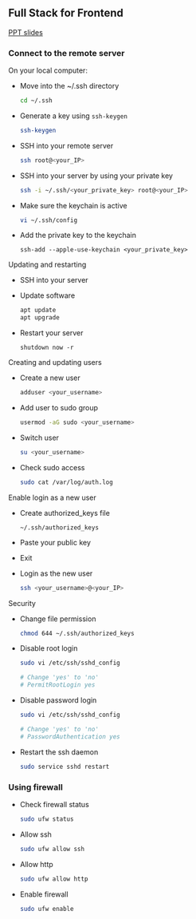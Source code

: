 ## Full Stack for Frontend

[PPT slides](https://static.frontendmasters.com/assets/courses/2023-04-18-fullstack-v3/fullstack-v3-slides.pdf)

### Connect to the remote server

On your local computer: 

- Move into the ~/.ssh directory

  ```sh
  cd ~/.ssh
  ```

- Generate a key using `ssh-keygen`

  ```sh
  ssh-keygen
  ```

- SSH into your remote server

  ```sh
  ssh root@<your_IP>
  ```

- SSH into your server by using your private key

  ```sh
  ssh -i ~/.ssh/<your_private_key> root@<your_IP>
  ```

- Make sure the keychain is active

  ```sh
  vi ~/.ssh/config
  ```

- Add the private key to the keychain

  ```
  ssh-add --apple-use-keychain <your_private_key>
  ```

Updating and restarting

- SSH into your server

- Update software

  ```sh
  apt update
  apt upgrade
  ```

- Restart your server

  ```
  shutdown now -r
  ```

Creating and updating users

- Create a new user

  ```sh
  adduser <your_username>
  ```

- Add user to sudo group

  ```sh
  usermod -aG sudo <your_username>
  ```

- Switch user

  ```sh
  su <your_username>
  ```

- Check sudo access

  ```sh
  sudo cat /var/log/auth.log
  ```

Enable login as a new user

- Create authorized_keys file

  ```
  ~/.ssh/authorized_keys
  ```

- Paste your public key

- Exit

- Login as the new user

  ```sh
  ssh <your_username>@<your_IP>
  ```

Security

- Change file permission

  ```sh
  chmod 644 ~/.ssh/authorized_keys
  ```

- Disable root login

  ```sh
  sudo vi /etc/ssh/sshd_config
  
  # Change 'yes' to 'no'
  # PermitRootLogin yes
  ```

- Disable password login

  ```sh
  sudo vi /etc/ssh/sshd_config
  
  # Change 'yes' to 'no'
  # PasswordAuthentication yes
  ```

- Restart the ssh daemon

  ```sh
  sudo service sshd restart
  ```

### Using firewall

- Check firewall status

  ```sh
  sudo ufw status
  ```

- Allow ssh

  ```sh
  sudo ufw allow ssh
  ```

- Allow http

  ```sh
  sudo ufw allow http
  ```

- Enable firewall

  ```sh
  sudo ufw enable
  ```